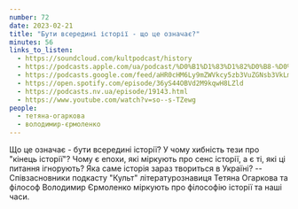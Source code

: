```yaml
---
number: 72
date: 2023-02-21
title: "Бути всередині історії - що це означає?"
minutes: 56
links_to_listen:
  - https://soundcloud.com/kultpodcast/history
  - https://podcasts.apple.com/ua/podcast/%D0%B1%D1%83%D1%82%D0%B8-%D0%B2%D1%81%D0%B5%D1%80%D0%B5%D0%B4%D0%B8%D0%BD%D1%96-%D1%96%D1%81%D1%82%D0%BE%D1%80%D1%96%D1%97-%D1%89%D0%BE-%D1%86%D0%B5-%D0%BE%D0%B7%D0%BD%D0%B0%D1%87%D0%B0%D1%94/id1581339249?i=1000600758676
  - https://podcasts.google.com/feed/aHR0cHM6Ly9mZWVkcy5zb3VuZGNsb3VkLmNvbS91c2Vycy9zb3VuZGNsb3VkOnVzZXJzOjg5MjM3MjAyNy9zb3VuZHMucnNz/episode/dGFnOnNvdW5kY2xvdWQsMjAxMDp0cmFja3MvMTQ1MTg0Nzc2Ng?sa=X&ved=0CAUQkfYCahcKEwj48r2MsPn9AhUAAAAAHQAAAAAQAQ
  - https://open.spotify.com/episode/36yS44OBVd2M9kqwH8LZld
  - https://podcasts.nv.ua/episode/19143.html
  - https://www.youtube.com/watch?v=so--s-TZewg
people:
  - тетяна-огаркова
  - володимир-єрмоленко
---
```


Що це означає - бути всередині історії? У чому хибність тези про "кінець
історії"? Чому є епохи, які міркують про сенс історії, а є ті, які ці питання
ігнорують? Яка саме історія зараз твориться в Україні? -- Співзасновники
подкасту "Культ" літературознавиця Тетяна Огаркова та філософ Володимир
Єрмоленко міркують про філософію історії та наші часи.
